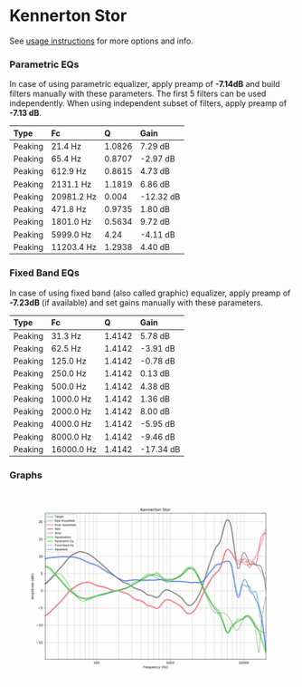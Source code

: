 # Kennerton Stor
See [usage instructions](https://github.com/jaakkopasanen/AutoEq#usage) for more options and info.

### Parametric EQs
In case of using parametric equalizer, apply preamp of **-7.14dB** and build filters manually
with these parameters. The first 5 filters can be used independently.
When using independent subset of filters, apply preamp of **-7.13 dB**.

| Type    | Fc         |      Q | Gain      |
|:--------|:-----------|:-------|:----------|
| Peaking | 21.4 Hz    | 1.0826 | 7.29 dB   |
| Peaking | 65.4 Hz    | 0.8707 | -2.97 dB  |
| Peaking | 612.9 Hz   | 0.8615 | 4.73 dB   |
| Peaking | 2131.1 Hz  | 1.1819 | 6.86 dB   |
| Peaking | 20981.2 Hz | 0.004  | -12.32 dB |
| Peaking | 471.8 Hz   | 0.9735 | 1.80 dB   |
| Peaking | 1801.0 Hz  | 0.5634 | 9.72 dB   |
| Peaking | 5999.0 Hz  | 4.24   | -4.11 dB  |
| Peaking | 11203.4 Hz | 1.2938 | 4.40 dB   |

### Fixed Band EQs
In case of using fixed band (also called graphic) equalizer, apply preamp of **-7.23dB**
(if available) and set gains manually with these parameters.

| Type    | Fc         |      Q | Gain      |
|:--------|:-----------|:-------|:----------|
| Peaking | 31.3 Hz    | 1.4142 | 5.78 dB   |
| Peaking | 62.5 Hz    | 1.4142 | -3.91 dB  |
| Peaking | 125.0 Hz   | 1.4142 | -0.78 dB  |
| Peaking | 250.0 Hz   | 1.4142 | 0.13 dB   |
| Peaking | 500.0 Hz   | 1.4142 | 4.38 dB   |
| Peaking | 1000.0 Hz  | 1.4142 | 1.36 dB   |
| Peaking | 2000.0 Hz  | 1.4142 | 8.00 dB   |
| Peaking | 4000.0 Hz  | 1.4142 | -5.95 dB  |
| Peaking | 8000.0 Hz  | 1.4142 | -9.46 dB  |
| Peaking | 16000.0 Hz | 1.4142 | -17.34 dB |

### Graphs
![](./Kennerton%20Stor.png)